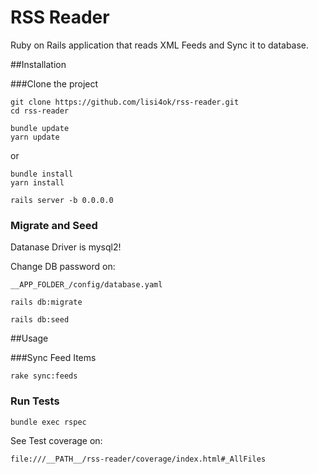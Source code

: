 # RSS Reader
Ruby on Rails application that reads XML Feeds and Sync it to database.


##Installation

###Clone the project
```
git clone https://github.com/lisi4ok/rss-reader.git
cd rss-reader
```

```
bundle update
yarn update
```
or
```
bundle install
yarn install
```

```
rails server -b 0.0.0.0
```

### Migrate and Seed

Datanase Driver is mysql2!

Change DB password on:
```
__APP_FOLDER_/config/database.yaml
```


```
rails db:migrate
```

```
rails db:seed
```

##Usage

###Sync Feed Items
```
rake sync:feeds
```

### Run Tests
```
bundle exec rspec
```

See Test coverage on:
```
file:///__PATH__/rss-reader/coverage/index.html#_AllFiles
```